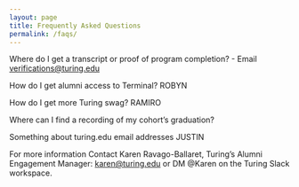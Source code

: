 ```yaml
---
layout: page
title: Frequently Asked Questions
permalink: /faqs/
---
```


Where do I get a transcript or proof of program completion? - Email verifications@turing.edu

How do I get alumni access to Terminal? ROBYN

How do I get more Turing swag? RAMIRO

Where can I find a recording of my cohort’s graduation?

Something about turing.edu email addresses JUSTIN

For more information
Contact Karen Ravago-Ballaret, Turing’s Alumni Engagement Manager: karen@turing.edu or DM @Karen on the Turing Slack workspace.

